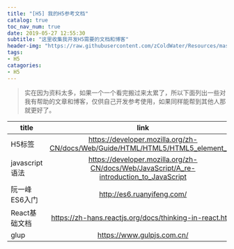 ```yaml
---
title: "[H5] 我的H5参考文档"
catalog: true
toc_nav_num: true
date: 2019-05-27 12:55:30
subtitle: "这里收集我开发H5需要的文档和博客"
header-img: "https://raw.githubusercontent.com/zColdWater/Resources/master/Images/legs.jpg"
tags:
- H5
catagories:
- H5
---
```


>实在因为资料太多，如果一个一个看完搬过来太累了，所以下面列出一些对我有帮助的文章和博客，仅供自己开发参考使用，如果同样能帮到其他人那就更好了。

| title        | link           |
| ------------- |:-------------:|
| H5标签      | https://developer.mozilla.org/zh-CN/docs/Web/Guide/HTML/HTML5/HTML5_element_list |
| javascript语法      | https://developer.mozilla.org/zh-CN/docs/Web/JavaScript/A_re-introduction_to_JavaScript |
| 阮一峰ES6入门 | http://es6.ruanyifeng.com/ |
| React基础文档 | https://zh-hans.reactjs.org/docs/thinking-in-react.html |
| glup | https://www.gulpjs.com.cn/ |